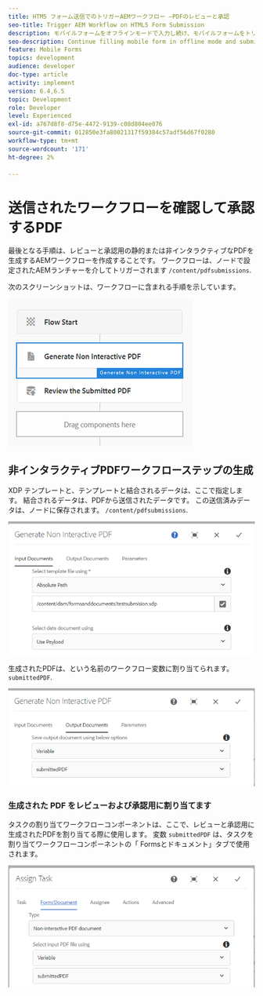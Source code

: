 ```yaml
---
title: HTM5 フォーム送信でのトリガーAEMワークフロー —PDFのレビューと承認
seo-title: Trigger AEM Workflow on HTML5 Form Submission
description: モバイルフォームをオフラインモードで入力し続け、モバイルフォームをトリガーAEMワークフローに送信します
seo-description: Continue filling mobile form in offline mode and submit mobile form to trigger AEM workflow
feature: Mobile Forms
topics: development
audience: developer
doc-type: article
activity: implement
version: 6.4,6.5
topic: Development
role: Developer
level: Experienced
exl-id: a767d8f8-d75e-4472-9139-c08d804ee076
source-git-commit: 012850e3fa80021317f59384c57adf56d67f0280
workflow-type: tm+mt
source-wordcount: '171'
ht-degree: 2%

---
```


# 送信されたワークフローを確認して承認するPDF

最後となる手順は、レビューと承認用の静的または非インタラクティブなPDFを生成するAEMワークフローを作成することです。 ワークフローは、ノードで設定されたAEMランチャーを介してトリガーされます `/content/pdfsubmissions`.

次のスクリーンショットは、ワークフローに含まれる手順を示しています。

![ワークフロー](assets/workflow.PNG)

## 非インタラクティブPDFワークフローステップの生成

XDP テンプレートと、テンプレートと結合されるデータは、ここで指定します。 結合されるデータは、PDFから送信されたデータです。 この送信済みデータは、ノードに保存されます。 `/content/pdfsubmissions`.

![ワークフロー](assets/generate-pdf1.PNG)

生成されたPDFは、という名前のワークフロー変数に割り当てられます。 `submittedPDF`.

![ワークフロー](assets/generate-pdf2.PNG)

### 生成された PDF をレビューおよび承認用に割り当てます

タスクの割り当てワークフローコンポーネントは、ここで、レビューと承認用に生成されたPDFを割り当てる際に使用します。 変数 `submittedPDF` は、タスクを割り当てワークフローコンポーネントの「 Formsとドキュメント」タブで使用されます。

![ワークフロー](assets/assign-task.PNG)
